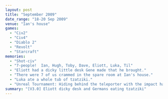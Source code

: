 ```yaml
---
layout: post
title: "September 2009"
date_range: "18-20 Sep 2009"
venue: "Ian's house"
games:
  - "Civ2"
  - "Civ4"
  - "Diablo 2"
  - "Revolt"
  - "Starcraft"
memories:
  - "Shot-civ"
  - "7-people!  Ian, Hugh, Toby, Dave, Eliott, Luka, Til"
  - "Eliott had a dicky little desk Gene made that he brought."
  - "There were 7 of us crammed in the spare room at Ian's house."
  - "Luka ate a whole tub of tzatziki."
  - "Unreal Tournament: Hiding behind the teleporter with the impact hammer!" 
summary: "[V3.0] Eliott dicky desk and Germans eating tzatziki"
---
```

